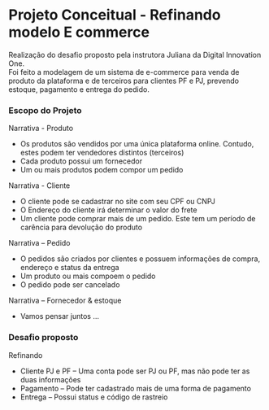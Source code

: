 # Projeto Conceitual - Refinando modelo E commerce

 Realização do desafio proposto pela instrutora Juliana da Digital Innovation One.  
 Foi feito a modelagem de um sistema de e-commerce para venda de produto da plataforma e de terceiros para clientes PF e PJ, prevendo estoque, pagamento e entrega do pedido.

 

### Escopo do Projeto
Narrativa - Produto
* Os produtos são vendidos por uma única plataforma online. Contudo, estes podem ter vendedores distintos (terceiros)
* Cada produto possui um fornecedor
* Um ou mais produtos podem compor um pedido

Narrativa - Cliente
* O cliente pode se cadastrar no site com seu CPF ou CNPJ
* O Endereço do cliente irá determinar o valor do frete
* Um cliente pode comprar mais de um pedido. Este tem um período de carência para devolução do produto

Narrativa – Pedido
* O pedidos são criados por clientes e possuem informações de compra, endereço e status da entrega
* Um produto ou mais compoem o pedido
* O pedido pode ser cancelado

Narrativa – Fornecedor & estoque
* Vamos pensar juntos ...

### Desafio proposto

Refinando
* Cliente PJ e PF – Uma conta pode ser PJ ou PF, mas não pode ter as duas informações
* Pagamento – Pode ter cadastrado mais de uma forma de pagamento
* Entrega – Possui status e código de rastreio
